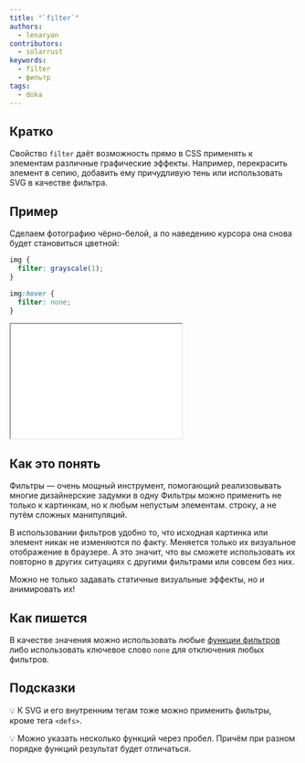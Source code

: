 ```yaml
---
title: "`filter`"
authors:
  - lenaryan
contributors:
  - solarrust
keywords:
  - filter
  - фильтр
tags:
  - doka
---
```


## Кратко

Свойство `filter` даёт возможность прямо в CSS применять к элементам различные графические эффекты.
Например, перекрасить элемент в сепию, добавить ему причудливую тень или использовать SVG в качестве
фильтра.

## Пример

Сделаем фотографию чёрно-белой, а по наведению курсора она снова будет становиться цветной:

```css
img {
  filter: grayscale(1);
}

img:hover {
  filter: none;
}
```

<iframe title="Пример использования filter" src="demos/base" height="200"></iframe>

## Как это понять

Фильтры — очень мощный инструмент, помогающий реализовывать многие дизайнерские задумки в одну
Фильтры можно применить не только к картинкам, но к любым непустым элементам.
строку, а не путём сложных манипуляций.

В использовании фильтров удобно то, что исходная картинка или элемент никак не изменяются по факту.
Меняется только их визуальное отображение в браузере. А это значит, что вы сможете использовать их
повторно в других ситуациях с другими фильтрами или совсем без них.

Можно не только задавать статичные визуальные эффекты, но и анимировать их!

## Как пишется

В качестве значения можно использовать любые [функции фильтров](/css/filter-functions) либо
использовать ключевое слово `none` для отключения любых фильтров.

## Подсказки

💡 К SVG и его внутренним тегам тоже можно применить фильтры, кроме тега `<defs>`.

💡 Можно указать несколько функций через пробел. Причём при разном порядке функций результат будет отличаться.
